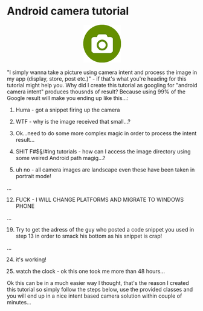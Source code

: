 Android camera tutorial
==============

<p align="center">
    <img src="images/camera-icon_512.png">
</p>

"I simply wanna take a picture using camera intent and process the image in my app (display, store, post etc.)" - if that's what you're heading for this tutorial might help you. Why did I create this tutorial as  googling for "android camera intent" produces thousnds of result? Because using 99% of the Google result will make you ending up like this...:

1) Hurra - got a snippet firing up the camera

2) WTF - why is the image received that small...?

3) Ok...need to do some more complex magic in order to process the intent result...

4) SHIT F#$§/#ing tutorials - how can I access the image directory using some weired Android path magig...?

5) uh no - all camera images are landscape even these have been taken in portrait mode!

...

12) FUCK - I WILL CHANGE PLATFORMS AND MIGRATE TO WINDOWS PHONE

...

19) Try to get the adress of the guy who posted a code snippet you used in step 13 in order to smack his bottom as his snippet is crap!

...

24) it's working!

25) watch the clock - ok this one took me more than 48 hours...

Ok this can be in a much easier way I thought, that's the reason I created this tutorial so simply follow the steps below, use the provided classes and you will end up in a nice intent based camera solution within couple of minutes...


